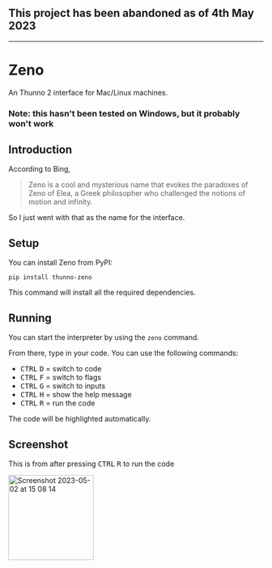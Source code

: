 ## This project has been abandoned as of 4th May 2023

***

# Zeno

An Thunno 2 interface for Mac/Linux machines.

### Note: this hasn't been tested on Windows, but it probably won't work

## Introduction

According to Bing,

> Zeno is a cool and mysterious name that evokes the paradoxes of Zeno of Elea,
> a Greek philosopher who challenged the notions of motion and infinity.

So I just went with that as the name for the interface.

## Setup

You can install Zeno from PyPI:

```
pip install thunno-zeno
```

This command will install all the required dependencies.

## Running

You can start the interpreter by using the `zeno` command.

From there, type in your code. You can use the following commands:

- <kbd>CTRL</kbd> <kbd>D</kbd> = switch to code
- <kbd>CTRL</kbd> <kbd>F</kbd> = switch to flags
- <kbd>CTRL</kbd> <kbd>G</kbd> = switch to inputs
- <kbd>CTRL</kbd> <kbd>H</kbd> = show the help message
- <kbd>CTRL</kbd> <kbd>R</kbd> = run the code

The code will be highlighted automatically.

## Screenshot

This is from after pressing <kbd>CTRL</kbd> <kbd>R</kbd> to run the code

<img width="168" alt="Screenshot 2023-05-02 at 15 08 14" src="https://user-images.githubusercontent.com/55329600/235691521-8cd46dcc-7b36-4ff7-b724-d90b5842c3bd.png">
